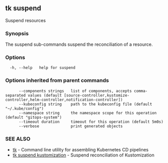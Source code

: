 ## tk suspend

Suspend resources

### Synopsis

The suspend sub-commands suspend the reconciliation of a resource.

### Options

```
  -h, --help   help for suspend
```

### Options inherited from parent commands

```
      --components strings   list of components, accepts comma-separated values (default [source-controller,kustomize-controller,helm-controller,notification-controller])
      --kubeconfig string    path to the kubeconfig file (default "~/.kube/config")
      --namespace string     the namespace scope for this operation (default "gitops-system")
      --timeout duration     timeout for this operation (default 5m0s)
      --verbose              print generated objects
```

### SEE ALSO

* [tk](tk.md)	 - Command line utility for assembling Kubernetes CD pipelines
* [tk suspend kustomization](tk_suspend_kustomization.md)	 - Suspend reconciliation of Kustomization

